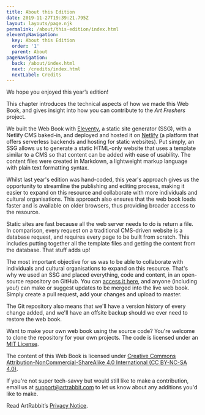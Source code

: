 ```yaml
---
title: About this Edition
date: 2019-11-27T19:39:21.795Z
layout: layouts/page.njk
permalink: /about/this-edition/index.html
eleventyNavigation:
  key: About this Edition
  order: '1'
  parent: About
pageNavigation:
  back: /about/index.html
  next: /credits/index.html
  nextLabel: Credits
---
```

We hope you enjoyed this year’s edition!

This chapter introduces the technical aspects of how we made this Web Book, and gives insight into how you can contribute to the _Art Freshers_ project. 

We built the Web Book with [Eleventy](https://www.11ty.io/), a static site generator (SSG), with a Netlify CMS baked-in, and deployed and hosted it on [Netlify](https://www.netlify.com/) (a platform that offers serverless backends and hosting for static websites). Put simply, an SSG allows us to generate a static HTML-only website that uses a template similar to a CMS so that content can be added with ease of usability. The content files were created in Markdown, a lightweight markup language with plain text formatting syntax.

Whilst last year's edition was hand-coded, this year's approach gives us the opportunity to streamline the publishing and editing process, making it easier to expand on this resource and collaborate with more individuals and cultural organisations. This approach also ensures that the web book loads faster and is available on older browsers, thus providing broader access to the resource. 

Static sites are fast because all the web server needs to do is return a file. In comparison, every request on a traditional CMS-driven website is a database request, and requires every page to be built from scratch. This includes putting together all the template files and getting the content from the database. That stuff adds up! 

The most important objective for us was to be able to collaborate with individuals and cultural organisations to expand on this resource. That's why we used an SSG and placed everything, code and content, in an open-source repository on GitHub. You can [access it here](https://github.com/ArtRabbit/freshers/), and anyone (including you!) can make or suggest updates to be merged into the live web book. Simply create a pull request, add your changes and upload to master. 

The Git repository also means that we'll have a version history of every change added, and we'll have an offsite backup should we ever need to restore the web book.

Want to make your own web book using the source code? You're welcome to clone the repository for your own projects. The code is licensed under an [MIT License](https://github.com/ArtRabbit/freshers/blob/master/LICENSE). 

The content of this Web Book is licensed under [Creative Commons Attribution-NonCommercial-ShareAlike 4.0 International (CC BY-NC-SA 4.0)](https://creativecommons.org/licenses/by-nc-sa/4.0/). 

If you're not super tech-savvy but would still like to make a contribution, email us at support@artrabbit.com to let us know about any additions you'd like to make.

Read ArtRabbit’s [Privacy Notice](https://www.artrabbit.com/about-artrabbit/privacy).
